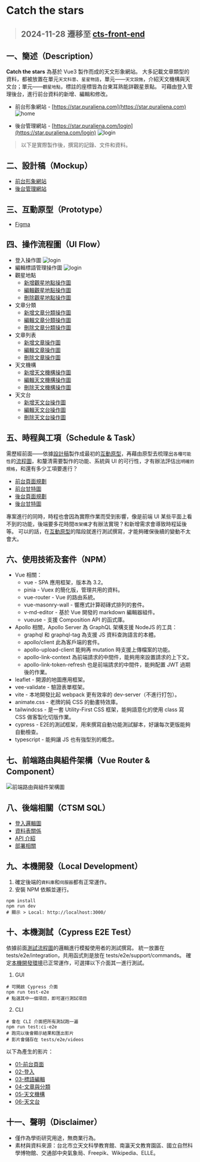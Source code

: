 # Catch the stars

> ## 2024-11-28 遷移至 [cts-front-end](https://github.com/a131381568/blair-nx/tree/development/apps/cts-front-end)

## 一、簡述（Description）

**Catch the stars** 為基於 Vue3 製作而成的天文形象網站。
大多記載文章類型的資料，都被放置在單元`天文科普`、`星星物語`，單元——`天文設施`，介紹天文機構與天文台；單元——`觀星地點`，標註的座標皆為台東耳熟能詳觀星景點。
可藉由登入管理後台，進行前台資料的新增、編輯和修改。

- 前台形象網站 - [https://star.puraliena.com](https://star.puraliena.com)
![home](https://raw.githubusercontent.com/a131381568/catching-the-star-master/main/doc/images/06-fontend-home.jpg)

- 後台管理網站 - [https://star.puraliena.com/login](https://star.puraliena.com/login)
![login](https://raw.githubusercontent.com/a131381568/catching-the-star-master/main/doc/images/07-admin-home.jpg)

> 以下是實際製作後，撰寫的記錄、文件和資料。


## 二、設計稿（Mockup）
- [前台形象網站](https://www.behance.net/gallery/143701077/Catch-the-starts-Frontend)
- [後台管理網站](https://www.behance.net/gallery/143703311/Catch-the-starts-Admin)


## 三、互動原型（Prototype）
- [Figma](https://www.figma.com/proto/CJZnislU95GzNWrhISxrqH/ctsm-frontend?node-id=0%3A3&scaling=scale-down&page-id=0%3A1&starting-point-node-id=0%3A3)


## 四、操作流程圖（UI Flow）
- 登入操作圖
![login](https://raw.githubusercontent.com/a131381568/catching-the-star-master/main/doc/images/02-login-flow.gif)
- 編輯標語管理操作圖
![login](https://raw.githubusercontent.com/a131381568/catching-the-star-master/main/doc/images/05-about-edit-flow.gif)
- 觀星地點
  + [新增觀星地點操作圖](https://whimsical.com/MeP6apkTk96bNkk7npKp8g)
  + [編輯觀星地點操作圖](https://whimsical.com/BtE268F5MHSR2yqgsUhRHG)
  + [刪除觀星地點操作圖](https://whimsical.com/FMeregBV1yHQfH8VteifS3)
- 文章分類
  + [新增文章分類操作圖](https://whimsical.com/LzTEoYDcaQBSkHvnXqyG7R)
  + [編輯文章分類操作圖](https://whimsical.com/T3zfjywRo4F6J1uo1ARZKo)
  + [刪除文章分類操作圖](https://whimsical.com/TLedgNSZCJvNrkxuL2hgzn)
- 文章列表
  + [新增文章操作圖](https://whimsical.com/5qCvrSv7NrwkuBpyXiZpoT)
  + [編輯文章操作圖](https://whimsical.com/YXvcXUgaat6jDXDK1j8Lj)
  + [刪除文章操作圖](https://whimsical.com/VPMsHu43vUZumgo3J15Tmv)
- 天文機構
  + [新增天文機構操作圖](https://whimsical.com/JhkcyNUZD27yVgy83XL6wg)
  + [編輯天文機構操作圖](https://whimsical.com/CKu22xZPD5Lfz3x1bVBnKy)
  + [刪除天文機構操作圖](https://whimsical.com/6Yhj5RTbnvuW98zDQXWKnU)
- 天文台
  + [新增天文台操作圖](https://whimsical.com/Mb8RVarFm1cv451EoWtY5D)
  + [編輯天文台操作圖](https://whimsical.com/Y76tAqnCozfF94NvbP6ro3)
  + [刪除天文台操作圖](https://whimsical.com/8S8iDonqA3wjpViGe3pzMz)


## 五、時程與工項（Schedule & Task）
需歷經前面——依據[設計稿](https://github.com/a131381568/catching-the-star-master#%E4%BA%8C%E8%A8%AD%E8%A8%88%E7%A8%BFmockup)製作成最初的[互動原型](https://github.com/a131381568/catching-the-star-master#%E4%B8%89%E4%BA%92%E5%8B%95%E5%8E%9F%E5%9E%8Bprototype)，再藉由原型去梳理出`各種可能性`的[流程圖](https://github.com/a131381568/catching-the-star-master#%E5%9B%9B%E6%93%8D%E4%BD%9C%E6%B5%81%E7%A8%8B%E5%9C%96ui-flow)，和釐清需要製作的功能、系統與 UI 的可行性，才有辦法評估出`明確的規格`，和還有多少工項要進行？
- [前台頁面規劃](https://ripple-dust-d2f.notion.site/23865d946d094a8a8bfbe99f791552b4?v=9da1d0522d0749199705f201fc0d4b6f)
- [前台甘特圖](https://www.notion.so/Catching-the-Star-a2ad827a07f64c2ba69ac138e90ab4e6)
- [後台頁面規劃](https://ripple-dust-d2f.notion.site/3fb36641815641838a121097fb6c23b8?v=1b3fdd07eded4149a56eef7524ded4a7)
- [後台甘特圖](https://www.notion.so/Catching-the-Star-c488452269b54603b5af18206f341b14)

專案進行的同時，時程也會因為實際作業而受到影響，像是前端 UI 某些平面上看不到的功能，後端要多花時間`改架構`才有辦法實現？和新增需求會導致時程延後等。
可以的話，在[互動原型](https://github.com/a131381568/catching-the-star-master#%E4%B8%89%E4%BA%92%E5%8B%95%E5%8E%9F%E5%9E%8Bprototype)的階段就進行測試撰寫，才能夠確保後續的變動不太會大。

## 六、使用技術及套件（NPM）
- Vue 相關：
  + vue - SPA 應用框架，版本為 3.2。
  + pinia - Vuex 的簡化版，管理共用的資料。
  + vue-router - Vue 的路由系統。
  + vue-masonry-wall - 響應式計算砌磚式排列的套件。
  + v-md-editor - 基於 Vue 開發的 markdown 編輯器組件。
  + vueuse - 支援 Composition API 的函式庫。
- Apollo 相關，Apollo Server 為 GraphQL 架構支援 NodeJS 的工具：
  + graphql 和 graphql-tag 為支援 JS 資料查詢語言的本體。  
  + apollo/client 此為客戶端的套件。
  + apollo-upload-client 能夠再 mutation 時支援上傳檔案的功能。
  + apollo-link-context 為前端請求的中間件，能夠用來設置請求的上下文。
  + apollo-link-token-refresh 也是前端請求的中間件，能夠配置 JWT 過期後的作業。
- leaflet - 開源的地圖應用框架。
- vee-validate - 驗證表單框架。
- vite - 本地開發比起 webpack 更有效率的 dev-server（不進行打包）。
- animate.css - 老牌的純 CSS 的動畫特效庫。
- tailwindcss - 是一套 Utility-First CSS 框架，能夠語意化的使用 class 寫 CSS 做客製化切版作業。
- cypress - E2E的測試框架，用來撰寫自動功能測試腳本，好讓每次更版能夠自動檢查。
- typescript - 能夠讓 JS 也有強型別的概念。

## 七、前端路由與組件架構（Vue Router & Component）
![前端路由與組件架構圖](https://raw.githubusercontent.com/a131381568/catching-the-star-master/main/doc/images/03-vue-route-and-component.gif)

## 八、後端相關（CTSM SQL）
- [登入邏輯圖](https://github.com/a131381568/ctsm-sql#%E4%B8%89%E7%99%BB%E5%85%A5%E9%82%8F%E8%BC%AF%E5%9C%96login-logic)
- [資料表關係](https://github.com/a131381568/ctsm-sql#%E5%9B%9B%E8%B3%87%E6%96%99%E8%A1%A8%E9%97%9C%E4%BF%82data-sheet)
- [API 介紹](https://github.com/a131381568/ctsm-sql#%E4%BA%94%E6%9C%AC%E6%A9%9F%E9%96%8B%E7%99%BC-apiapollo-server-api)
- [部署相關](https://github.com/a131381568/ctsm-sql#%E5%85%ADdocker-%E9%83%A8%E7%BD%B2deploy)

## 九、本機開發（Local Development）
1. 確定後端的`資料庫`和`伺服器`都有正常運作。
2. 安裝 NPM 依賴並運行。
```shell
npm install
npm run dev
# 顯示 > Local: http://localhost:3000/
```

## 十、本機測試（Cypress E2E Test）
依據前面[測試流程圖](https://github.com/a131381568/catching-the-star-master#%E5%9B%9B%E6%93%8D%E4%BD%9C%E6%B5%81%E7%A8%8B%E5%9C%96ui-flow)的邏輯進行模擬使用者的測試撰寫。
統一放置在 tests/e2e/integration，共用函式則是放在 tests/e2e/support/commands。
確定[本機開發環境](https://github.com/a131381568/catching-the-star-master#%E4%B9%9D%E6%9C%AC%E6%A9%9F%E9%96%8B%E7%99%BClocal-development)已正常運作，可選擇以下介面其一進行測試。

1. GUI
```shell
# 可開啟 Cypress 介面
npm run test-e2e
# 點選其中一個項目，即可運行測試項目
```

2. CLI
```shell
# 會在 CLI 介面把所有測試跑一遍 
npm run test:ci-e2e
# 跑完以後會顯示結果和匯出影片
# 影片會儲存在 tests/e2e/videos
```

以下為產生的影片：
- [01-前台頁面](https://youtu.be/8SeV5otKlAM)
- [02-登入](https://youtu.be/ibhCylahSeM)
- [03-標語編輯](https://youtu.be/ILKQI3LQmmk)
- [04-文章與分類](https://youtu.be/eeA_EC3DlVs)
- [05-天文機構](https://youtu.be/rwFgq2ughyQ)
- [06-天文台](https://youtu.be/1xzfv2aCuo4)

## 十一、聲明（Disclaimer）
- 僅作為學術研究用途，無商業行為。
- 素材與資料來源：台北市立天文科學教育館、南瀛天文教育園區、國立自然科學博物館、交通部中央氣象局、Freepik、Wikipedia、ELLE。
